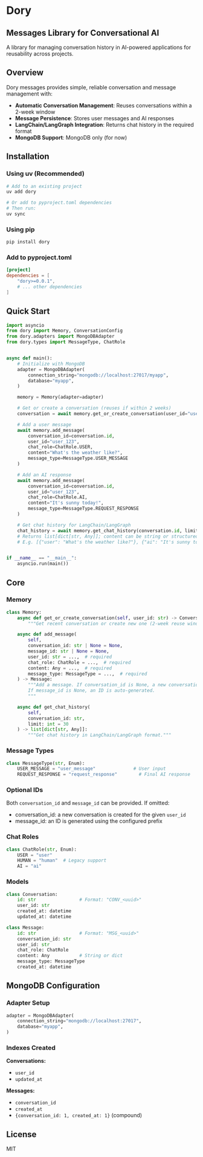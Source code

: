 # Dory

## Messages Library for Conversational AI

A library for managing conversation history in AI-powered applications
for reusability across projects.

## Overview

Dory messages provides simple, reliable conversation and message management with:

- **Automatic Conversation Management**: Reuses conversations within a 2-week window
- **Message Persistence**: Stores user messages and AI responses
- **LangChain/LangGraph Integration**: Returns chat history in the required format
- **MongoDB Support**: MongoDB only (for now)

## Installation

### Using uv (Recommended)

```bash
# Add to an existing project
uv add dory

# Or add to pyproject.toml dependencies
# Then run:
uv sync
```

### Using pip

```bash
pip install dory
```

### Add to pyproject.toml

```toml
[project]
dependencies = [
    "dory>=0.0.1",
    # ... other dependencies
]
```

## Quick Start

```python
import asyncio
from dory import Memory, ConversationConfig
from dory.adapters import MongoDBAdapter
from dory.types import MessageType, ChatRole


async def main():
    # Initialize with MongoDB
    adapter = MongoDBAdapter(
        connection_string="mongodb://localhost:27017/myapp",
        database="myapp",
    )

    memory = Memory(adapter=adapter)

    # Get or create a conversation (reuses if within 2 weeks)
    conversation = await memory.get_or_create_conversation(user_id="user_123")

    # Add a user message
    await memory.add_message(
        conversation_id=conversation.id,
        user_id="user_123",
        chat_role=ChatRole.USER,
        content="What's the weather like?",
        message_type=MessageType.USER_MESSAGE
    )

    # Add an AI response
    await memory.add_message(
        conversation_id=conversation.id,
        user_id="user_123",
        chat_role=ChatRole.AI,
        content="It's sunny today!",
        message_type=MessageType.REQUEST_RESPONSE
    )

    # Get chat history for LangChain/LangGraph
    chat_history = await memory.get_chat_history(conversation.id, limit=30)
    # Returns list[dict[str, Any]]; content can be string or structured
    # E.g. [{"user": "What's the weather like?"}, {"ai": "It's sunny today!"}]


if __name__ == "__main__":
    asyncio.run(main())
```

## Core

### Memory

```python
class Memory:
    async def get_or_create_conversation(self, user_id: str) -> Conversation:
        """Get recent conversation or create new one (2-week reuse window)."""

    async def add_message(
        self,
        conversation_id: str | None = None,
        message_id: str | None = None,
        user_id: str = ...,  # required
        chat_role: ChatRole = ...,  # required
        content: Any = ...,  # required
        message_type: MessageType = ...,  # required
    ) -> Message:
        """Add a message. If conversation_id is None, a new conversation is created.
        If message_id is None, an ID is auto-generated.
        """

    async def get_chat_history(
        self,
        conversation_id: str,
        limit: int = 30
    ) -> list[dict[str, Any]]:
        """Get chat history in LangChain/LangGraph format."""
```

### Message Types

```python
class MessageType(str, Enum):
    USER_MESSAGE = "user_message"              # User input
    REQUEST_RESPONSE = "request_response"        # Final AI response
```

### Optional IDs

Both `conversation_id` and `message_id` can be provided. If omitted:

- conversation_id: a new conversation is created for the given `user_id`
- message_id: an ID is generated using the configured prefix

### Chat Roles

```python
class ChatRole(str, Enum):
    USER = "user"
    HUMAN = "human"  # Legacy support
    AI = "ai"
```

### Models

```python
class Conversation:
    id: str                # Format: "CONV_<uuid>"
    user_id: str
    created_at: datetime
    updated_at: datetime

class Message:
    id: str                # Format: "MSG_<uuid>"
    conversation_id: str
    user_id: str
    chat_role: ChatRole
    content: Any           # String or dict
    message_type: MessageType
    created_at: datetime
```

## MongoDB Configuration

### Adapter Setup

```python
adapter = MongoDBAdapter(
    connection_string="mongodb://localhost:27017",
    database="myapp",
)
```

### Indexes Created

**Conversations:**

- `user_id`
- `updated_at`

**Messages:**

- `conversation_id`
- `created_at`
- `{conversation_id: 1, created_at: 1}` (compound)

## License

MIT
